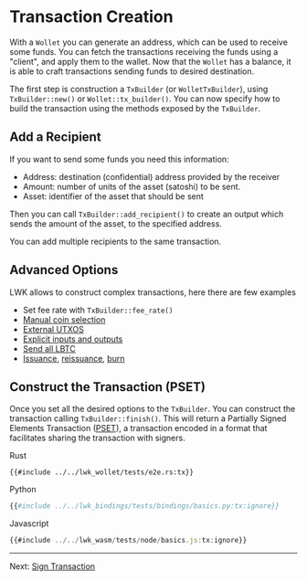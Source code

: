# Transaction Creation
With a `Wollet` you can generate an address,
which can be used to receive some funds.
You can fetch the transactions receiving the funds using a "client",
and apply them to the wallet.
Now that the `Wollet` has a balance, it is able to craft transactions sending funds to desired destination.

The first step is construction a `TxBuilder` (or `WolletTxBuilder`), using `TxBuilder::new()` or `Wollet::tx_builder()`.
You can now specify how to build the transaction using the methods exposed by the `TxBuilder`.

## Add a Recipient
If you want to send some funds you need this information:
* Address: destination (confidential) address provided by the receiver
* Amount: number of units of the asset (satoshi) to be sent.
* Asset: identifier of the asset that should be sent

Then you can call `TxBuilder::add_recipient()` to create an output which sends the amount of the asset, to the specified address.

You can add multiple recipients to the same transaction.

## Advanced Options
LWK allows to construct complex transactions, here there are few examples
* Set fee rate with `TxBuilder::fee_rate()`
* [Manual coin selection](manual.md)
* [External UTXOS](external.md)
* [Explicit inputs and outputs](explicit.md)
* [Send all LBTC](sendall.md)
* [Issuance](issuance.md), [reissuance](reissuance.md), [burn](burn.md)

## Construct the Transaction (PSET)
Once you set all the desired options to the `TxBuilder`.
You can construct the transaction calling `TxBuilder::finish()`.
This will return a Partially Signed Elements Transaction ([PSET](https://github.com/ElementsProject/elements/blob/master/doc/pset.mediawiki)),
a transaction encoded in a format that facilitates sharing the transaction with signers.

<custom-tabs category="lang">
<div slot="title">Rust</div>
<section>

```rust,ignore
{{#include ../../lwk_wollet/tests/e2e.rs:tx}}
```
</section>

<div slot="title">Python</div>
<section>

```python
{{#include ../../lwk_bindings/tests/bindings/basics.py:tx:ignore}}
```
</section>

<div slot="title">Javascript</div>
<section>

```typescript
{{#include ../../lwk_wasm/tests/node/basics.js:tx:ignore}}
```
</section>
</custom-tabs>

----

Next: [Sign Transaction](sign.md)
